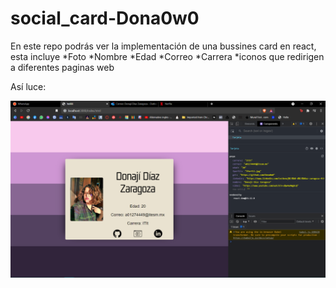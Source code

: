# social_card-Dona0w0
En este repo podrás ver la implementación de una bussines card en react, esta incluye
*Foto
*Nombre
*Edad
*Correo
*Carrera
*iconos que redirigen a diferentes paginas web


Así luce:

![Image text](https://github.com/tec-daw/social_card-Dona0w0/blob/main/prev-card.png)
